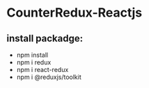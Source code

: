 # CounterRedux-Reactjs

## install packadge:
- npm install
- npm i redux
- npm i react-redux
- npm i @reduxjs/toolkit
